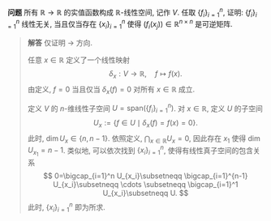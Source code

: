 **问题** 所有 $\mathbb R\to \mathbb R$ 的实值函数构成 $\mathbb R$-线性空间, 记作 $V$. 任取 $\{f_i\}_{i=1}^n$, 证明: $\{f_i\}_{i=1}^n$ 线性无关, 当且仅当存在 $\{x_i\}_{i=1}^n$ 使得 $(f_i(x_j))\in \mathbb R^{n\times n}$ 是可逆矩阵. 

> **解答** 仅证明 $\rightarrow$ 方向. 
>
> 任意 $x\in \mathbb R$ 定义了一个线性映射
> $$
> \delta_x:V\to \mathbb R,\quad f\mapsto f(x).
> $$
> 由定义, $f=0$ 当且仅当 $\delta_x(f)=0$ 对所有 $x\in \mathbb R$​ 成立. 
>
> 定义 $V$ 的 $n$-维线性子空间 $U=\mathrm{span}(\{f_i\}_{i=1}^n)$. 对 $x\in \mathbb R$, 定义 $U$ 的子空间
> $$
> U_x:=\{f\in U\mid \delta_x(f)=f(x)=0\}. 
> $$
> 此时, $\dim U_x\in \{n,n-1\}$. 依照定义, $\bigcap_{x\in \mathbb R}U_x=0$, 因此存在 $x_1$ 使得 $\dim U_{x_1}=n-1$. 类似地, 可以依次找到 $\{x_i\}_{i=1}^n$, 使得有线性真子空间的包含关系
> $$
> 0=\bigcap_{i=1}^n U_{x_i}\subsetneqq \bigcap_{i=1}^{n-1} U_{x_i}\subsetneqq \cdots \subsetneqq \bigcap_{i=1}^1 U_{x_i}\subsetneqq U. 
> $$
> 此时, $\{x_i\}_{i=1}^n$ 即为所求. 